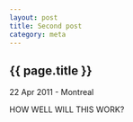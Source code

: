```yaml
---
layout: post
title: Second post
category: meta
---
```


{{ page.title }}
----------------

<p class="meta">22 Apr 2011 - Montreal</p>

HOW WELL WILL THIS WORK?
